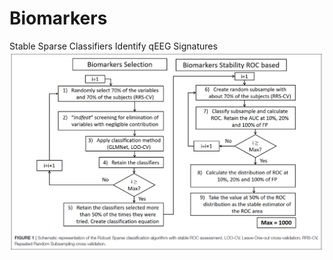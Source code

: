 # Biomarkers
Stable Sparse Classifiers Identify qEEG Signatures
![MAIN IDEA](https://github.com/CCC-members/Biomarkers/raw/master/figures/Main%20idea.png)
